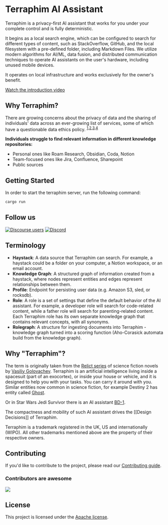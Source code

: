 # Terraphim AI Assistant

Terraphim is a privacy-first AI assistant that works for you under your complete
control and is fully deterministic.

It begins as a local search engine, which can be configured to search for
different types of content, such as StackOverflow, GitHub, and the local
filesystem with a pre-defined folder, including Markdown Files. We utilize
modern algorithms for AI/ML, data fusion, and distributed communication
techniques to operate AI assistants on the user's hardware, including unused
mobile devices.

It operates on local infrastructure and works exclusively for the owner's
benefit.

[Watch the introduction video](https://player.vimeo.com/video/854283350)

## Why Terraphim?

There are growing concerns about the privacy of data and the sharing of
individuals' data across an ever-growing list of services, some of which have a
questionable data ethics policy. <sup>[1],[2],[3],[4]</sup>

**Individuals struggle to find relevant information in different knowledge repositories:**
- Personal ones like Roam Research, Obsidian, Coda, Notion
- Team-focused ones like Jira, Confluence, Sharepoint
- Public sources

[1]: https://www.coveo.com/en/resources/reports/relevance-report-workplace
[2]: https://cottrillresearch.com/various-survey-statistics-workers-spend-too-much-time-searching-for-information/
[3]: https://www.forbes.com/sites/forbestechcouncil/2019/12/17/reality-check-still-spending-more-time-gathering-instead-of-analyzing/
[4]: https://www.theatlantic.com/technology/archive/2021/06/the-internet-is-a-collective-hallucination/619320/


## Getting Started

In order to start the terraphim server, run the following command:

```bash
cargo run
```

## Follow us

[![Discourse users](https://img.shields.io/discourse/users?server=https%3A%2F%2Fterraphim.discourse.group)](https://terraphim.discourse.group) 
[![Discord](https://img.shields.io/discord/852545081613615144?label=Discord&logo=Discord)](https://discord.gg/VPJXB6BGuY)

## Terminology

- **Haystack**: A data source that Terraphim can search. For example, a haystack
  could be a folder on your computer, a Notion workspace, or an email account.
- **Knowledge Graph**: A structured graph of information created from a
  haystack, where nodes represent entities and edges represent relationships
  between them.
- **Profile**: Endpoint for persisting user data (e.g. Amazon S3, sled, or
  rocksdb).
- **Role**: A role is a set of settings that define the default behavior of the
  AI assistant. For example, a developer role will search for code-related
  content, while a father role will search for parenting-related content. Each
  Terraphim role has its own separate knowledge graph that contains relevant
  concepts, with all synonyms.
- **Rolegraph**: A structure for ingesting documents into Terraphim - knowledge
  graph turned into a scoring function (Aho-Corasick automata build from the
  knowledge graph).

## Why "Terraphim"?

The term is originally taken from the [Relict series][relict] of science fiction
novels by [Vasiliy Golovachev](https://en.wikipedia.org/wiki/Vasili_Golovachov).
Terraphim is an artificial intelligence living inside a spacesuit (part of an
exocortex), or inside your house or vehicle, and it is designed to help you with
your tasks. You can carry it around with you.
Similar entities now common in science fiction, for example Destiny 2 has entity called [Ghost][ghost].

Or in Star Wars Jedi Survivor there is an AI assistant [BD-1][bd-1]. 

The compactness and mobility of such AI assistant drives the [[Design Decisions]] of Terraphim.

[bd-1]: https://starwars.fandom.com/wiki/BD-1
[ghost]: https://www.destinypedia.com/Ghost 
[relict]: https://www.goodreads.com/en/book/show/196710046  

Terraphim is a trademark registered in the UK, US and internationally (WIPO). All other trademarks mentioned above are the property of their respective owners.

## Contributing

If you'd like to contribute to the project, please read our
[Contributing guide](CONTRIBUTING.md).

### Contributors are awesome
<a href="https://github.com/terraphim/terraphim-ai/graphs/contributors">
  <img src="https://contrib.rocks/image?repo=terraphim/terraphim-ai" />
</a>



## License

This project is licensed under the [Apache license](LICENSE).